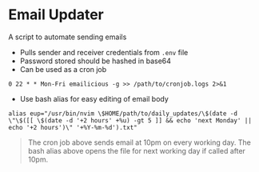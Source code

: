 # Email Updater

A script to automate sending emails

- Pulls sender and receiver credentials from `.env` file
- Password stored should be hashed in base64
- Can be used as a cron job

```
0 22 * * Mon-Fri emailicious -g >> /path/to/cronjob.logs 2>&1
```

- Use bash alias for easy editing of email body

```
alias eup="/usr/bin/nvim \$HOME/path/to/daily_updates/\$(date -d \"\$([[ \$(date -d '+2 hours' +%u) -gt 5 ]] && echo 'next Monday' || echo '+2 hours')\" '+%Y-%m-%d').txt"
```

> The cron job above sends email at 10pm on every working day.
> The bash alias above opens the file for next working day if called after 10pm.
